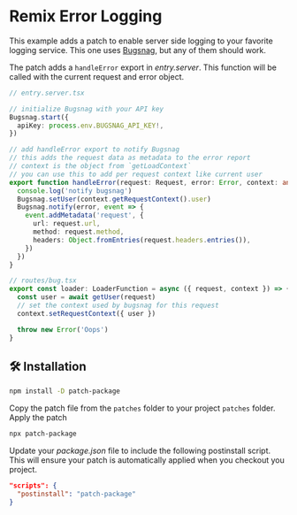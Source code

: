 # Remix Error Logging

This example adds a patch to enable server side logging to your
favorite logging service. This one uses [Bugsnag](https://www.bugsnag.com/), but any of them
should work.

The patch adds a `handleError` export in _entry.server_. This function
will be called with the current request and error object.

```ts
// entry.server.tsx

// initialize Bugsnag with your API key
Bugsnag.start({
  apiKey: process.env.BUGSNAG_API_KEY!,
})

// add handleError export to notify Bugsnag
// this adds the request data as metadata to the error report
// context is the object from `getLoadContext`
// you can use this to add per request context like current user
export function handleError(request: Request, error: Error, context: any) {
  console.log('notify bugsnag')
  Bugsnag.setUser(context.getRequestContext().user)
  Bugsnag.notify(error, event => {
    event.addMetadata('request', {
      url: request.url,
      method: request.method,
      headers: Object.fromEntries(request.headers.entries()),
    })
  })
}

// routes/bug.tsx
export const loader: LoaderFunction = async ({ request, context }) => {
  const user = await getUser(request)
  // set the context used by bugsnag for this request
  context.setRequestContext({ user })

  throw new Error('Oops')
}
```

## 🛠 Installation

```bash
npm install -D patch-package
```

Copy the patch file from the `patches` folder to your project `patches` folder.
Apply the patch

```bash
npx patch-package
```

Update your _package.json_ file to include the following postinstall script. This will ensure your patch is automatically applied when you checkout you project.

```json
"scripts": {
  "postinstall": "patch-package"
}
```
